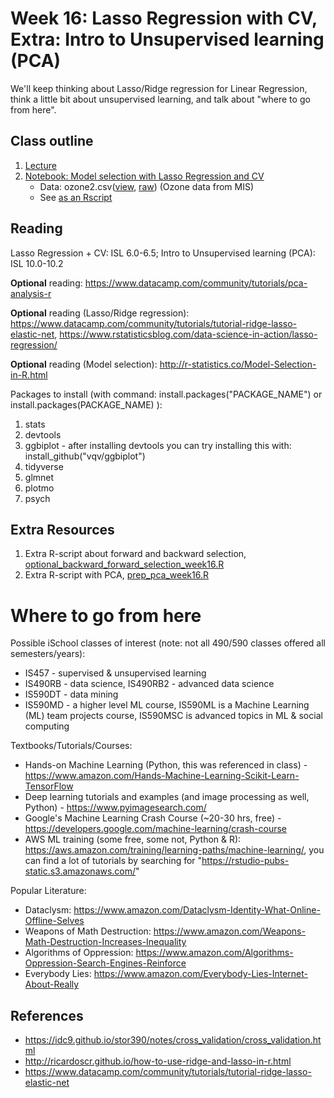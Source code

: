 # Week 16: Lasso Regression with CV, Extra: Intro to Unsupervised learning (PCA)

We'll keep thinking about Lasso/Ridge regression for Linear Regression, think a little bit about unsupervised learning, and talk about "where to go from here".


## Class outline

 1. [Lecture](lecture16_s2020_toupload.pdf)
 1. [Notebook: Model selection with Lasso Regression and CV](prep_model_selection_week16.ipynb)
	* Data:  ozone2.csv([view](ozone2.csv), [raw](https://raw.githubusercontent.com/jnaiman/is542_spring2020/master/week07/ozone2.csv)) (Ozone data from MIS)
    * See [as an Rscript](Rscripts/prep_model_selection_week16.R) 

	

## Reading

Lasso Regression + CV: ISL 6.0-6.5; Intro to Unsupervised learning (PCA): ISL 10.0-10.2

**Optional** reading: https://www.datacamp.com/community/tutorials/pca-analysis-r

**Optional** reading (Lasso/Ridge regression): https://www.datacamp.com/community/tutorials/tutorial-ridge-lasso-elastic-net, https://www.rstatisticsblog.com/data-science-in-action/lasso-regression/

**Optional** reading (Model selection): http://r-statistics.co/Model-Selection-in-R.html

Packages to install (with command: install.packages("PACKAGE\_NAME") or install.packages(PACKAGE\_NAME) ):

 1. stats
 1. devtools
 1. ggbiplot - after installing devtools you can try installing this with: install_github("vqv/ggbiplot")
 1. tidyverse
 1. glmnet
 1. plotmo
 1. psych
 
## Extra Resources

 1. Extra R-script about forward and backward selection, [optional_backward_forward_selection_week16.R](Rscripts/optional_backward_forward_selection_week16.R)
 1. Extra R-script with PCA, [prep_pca_week16.R](Rscripts/prep_pca_week16.R)

 
# Where to go from here

Possible iSchool classes of interest (note: not all 490/590 classes offered all semesters/years):
 * IS457 - supervised & unsupervised learning  
 * IS490RB - data science, IS490RB2 - advanced data science
 * IS590DT - data mining
 * IS590MD - a higher level ML course, IS590ML is a Machine Learning (ML) team projects course, IS590MSC is advanced topics in ML & social computing

Textbooks/Tutorials/Courses:
 * Hands-on Machine Learning (Python, this was referenced in class) - https://www.amazon.com/Hands-Machine-Learning-Scikit-Learn-TensorFlow
 * Deep learning tutorials and examples (and image processing as well, Python) - https://www.pyimagesearch.com/
 * Google's Machine Learning Crash Course (~20-30 hrs, free) - https://developers.google.com/machine-learning/crash-course
 * AWS ML training (some free, some not, Python & R): https://aws.amazon.com/training/learning-paths/machine-learning/, you can find a lot of tutorials by searching for "https://rstudio-pubs-static.s3.amazonaws.com/"

Popular Literature:
 * Dataclysm: https://www.amazon.com/Dataclysm-Identity-What-Online-Offline-Selves
 * Weapons of Math Destruction: https://www.amazon.com/Weapons-Math-Destruction-Increases-Inequality
 * Algorithms of Oppression: https://www.amazon.com/Algorithms-Oppression-Search-Engines-Reinforce
 * Everybody Lies: https://www.amazon.com/Everybody-Lies-Internet-About-Really

## References
 
 * https://idc9.github.io/stor390/notes/cross_validation/cross_validation.html
 * http://ricardoscr.github.io/how-to-use-ridge-and-lasso-in-r.html
 * https://www.datacamp.com/community/tutorials/tutorial-ridge-lasso-elastic-net
